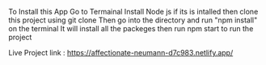 To Install this App 
Go to Termainal Install Node js if its is intalled then clone this project using git clone
Then go into the directory and run "npm install" on the terminal 
It will install all the packeges 
then run npm start to run the project


Live Project link : https://affectionate-neumann-d7c983.netlify.app/



